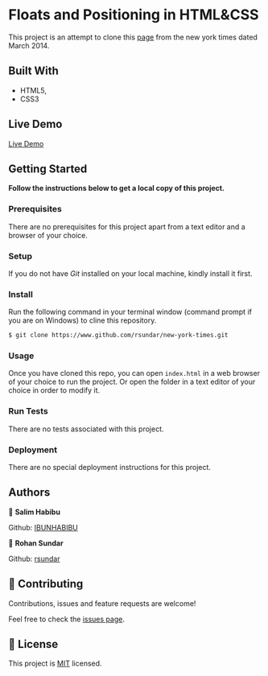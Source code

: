 # Floats and Positioning in HTML&CSS

This project is an attempt to clone this [page](https://www.nytimes.com/2014/03/18/science/space/detection-of-waves-in-space-buttresses-landmark-theory-of-big-bang.html?_r=0) from the new york times dated March 2014.

## Built With

- HTML5,
- CSS3

## Live Demo

[Live Demo](https://htmlpreview.github.io/?https://github.com/IBUNHABIBU/The-New-York-Times/blob/development_branch/index.html)

## Getting Started

**Follow the instructions below to get a local copy of this project.**

### Prerequisites

There are no prerequisites for this project apart from a text editor and a browser of your choice.

### Setup

If you do not have *Git* installed on your local machine, kindly install it first.

### Install

Run the following command in your terminal window (command prompt if you are on Windows) to cline this repository.

```bash
$ git clone https://www.github.com/rsundar/new-york-times.git
```
### Usage

Once you have cloned this repo, you can open ```index.html``` in a web browser of your choice to run the project. Or open the folder in a text editor of your choice in order to modify it.

### Run Tests

There are no tests associated with this project.

### Deployment

There are no special deployment instructions for this project.



## Authors

👤 **Salim Habibu**
 
Github: [IBUNHABIBU](https://www.github.com/IBUNHABIBU/)

👤 **Rohan Sundar**

Github: [rsundar](https://www.github.com/rsundar)

## 🤝 Contributing

Contributions, issues and feature requests are welcome!

Feel free to check the [issues page](issues/).


## 📝 License

This project is [MIT](https://www.github.com/rsundar/new-york-times/LICENSE) licensed.
